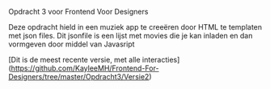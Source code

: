 
Opdracht 3 voor Frontend Voor Designers

Deze opdracht hield in een muziek app te creeëren door HTML te templaten met json files. Dit jsonfile is een lijst met movies die je kan inladen en dan vormgeven door middel van Javasript

[Dit is de meest recente versie, met alle interacties] (https://github.com/KayleeMH/Frontend-For-Designers/tree/master/Opdracht3/Versie2)
